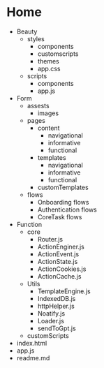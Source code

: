 # Home
- Beauty 
    - styles
        - components 
        - customscripts 
        - themes
        - app.css
    - scripts 
        - components
        - app.js
- Form 
    - assests 
        - images 
    - pages
        - content 
            - navigational 
            - informative
            - functional
        - templates   
            - navigational 
            - informative
            - functional 
        - customTemplates
    - flows    
        - Onboarding flows
        - Authentication flows
        - CoreTask flows
- Function 
    - core
        - Router.js 
        - ActionEnginer.js 
        - ActionEvent.js 
        - ActionState.js
        - ActionCookies.js
        - ActionCache.js
    - Utils 
        - TemplateEngine.js
        - IndexedDB.js
        - httpHelper.js
        - Noatify.js
        - Loader.js
        - sendToGpt.js
    - customScripts
- index.html
- app.js
- readme.md

         

    
